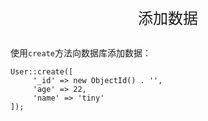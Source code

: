 <div align="center" style="height:50px">
    <font face="Microsoft YaHei UI" size=5>添加数据</font>
</div>

使用`create`方法向数据库添加数据：
    
    User::create([
         '_id' => new ObjectId() . '',
         'age' => 22,
         'name' => 'tiny'
    ]);